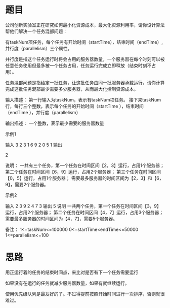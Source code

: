 # 题目

公司创新实验室正在研究如何最小化资源成本，最大化资源利用率，请你设计算法帮他们解决一个任务混部问题：

有taskNum项任务，每个任务有开始时间（startTime），结束时间（endTime）,并行度（parallelism）三个属性。

并行度是指这个任务运行时将会占用的服务器数量，一个服务器在每个时刻可以被任意任务使用但最多被一个任务占用，任务运行完成立即释放（结束时刻不占用）。

任务混部问题是指给定一批任务，让这批任务由同一批服务器承载运行，请你计算完成这批任务混部最少需要多少服务器，从而最大化控制资源成本。

输入描述：
第一行输入为taskNum，表示有taskNum项任务。
接下来taskNum行，每行三个整数，表示每个任务的开始时间（startTime ），结束时间（endTime ），并行度（parallelism）

输出描述：
一个整数，表示最少需要的服务器数量


示例1 

输入
3
2 3 1
6 9 2
0 5 1
输出

2

说明：
一共有三个任务，第一个任务在时间区间【2，3】运行，占用1个服务器；
第二个任务在时间区间【6，9】运行，占用2个服务器；
第三个任务在时间区间【0，5】运行，占用1个服务器；
需要最多服务器的时间区间为【2，3】和【6，9】，需要2个服务器。

示例2

输入
2
3 9 2
4 7 3
输出
5
说明
一共两个任务，第一个任务在时间区间【3，9】运行，占用2个服务器；
第二个任务在时间区间【4，7】运行，占用3个服务器；
需要最多服务器的时间区间为【4，7】，需要5个服务器。

备注：
1<=taskNum<=100000
0<=startTime<endTime<=50000
1<=parallelism<=100

# 思路
用正运行着的任务的结束时间点，来比对是否有下一个任务需要运行

如果没有在运行的任务就减少服务器数量，如果有就继续运行。

使用优先级队列是最友好的了。不过得提前按照开始时间进行一次排序，否则就很难过。